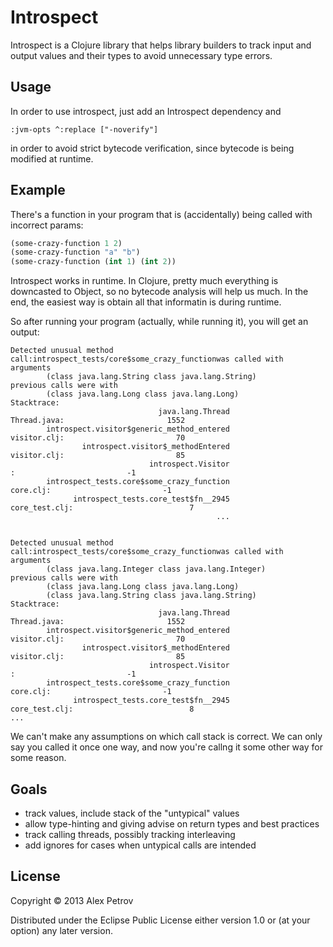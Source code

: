 # Introspect

Introspect is a Clojure library that helps library builders to track 
input and output values and their types to avoid unnecessary type 
errors.

## Usage 

In order to use introspect, just add an Introspect dependency and 

```
:jvm-opts ^:replace ["-noverify"]
```

in order to avoid strict bytecode verification, since bytecode is being
modified at runtime.

## Example

There's a function in your program that is (accidentally) being called 
with incorrect params:

```clojure
(some-crazy-function 1 2)
(some-crazy-function "a" "b")
(some-crazy-function (int 1) (int 2))
```

Introspect works in runtime. In Clojure, pretty much everything is 
downcasted to Object, so no bytecode analysis will help us much. In 
the end, the easiest way is obtain all that informatin is during
runtime. 

So after running your program (actually, while running it), you will
get an output:

```
Detected unusual method call:introspect_tests/core$some_crazy_functionwas called with arguments
        (class java.lang.String class java.lang.String)
previous calls were with
        (class java.lang.Long class java.lang.Long)
Stacktrace:
                                 java.lang.Thread                            Thread.java:                       1552
        introspect.visitor$generic_method_entered                            visitor.clj:                         70
                introspect.visitor$_methodEntered                            visitor.clj:                         85
                               introspect.Visitor                                       :                         -1
        introspect_tests.core$some_crazy_function                               core.clj:                         -1
              introspect_tests.core_test$fn__2945                          core_test.clj:                          7
                                              ...


Detected unusual method call:introspect_tests/core$some_crazy_functionwas called with arguments
        (class java.lang.Integer class java.lang.Integer)
previous calls were with
        (class java.lang.Long class java.lang.Long)
        (class java.lang.String class java.lang.String)
Stacktrace:
                                 java.lang.Thread                            Thread.java:                       1552
        introspect.visitor$generic_method_entered                            visitor.clj:                         70
                introspect.visitor$_methodEntered                            visitor.clj:                         85
                               introspect.Visitor                                       :                         -1
        introspect_tests.core$some_crazy_function                               core.clj:                         -1
              introspect_tests.core_test$fn__2945                          core_test.clj:                          8
...         
```

We can't make any assumptions on which call stack is correct. We can only say you
called it once one way, and now you're callng it some other way for some reason. 

## Goals

  * track values, include stack of the "untypical" values 
  * allow type-hinting and giving advise on return types and best 
  practices
  * track calling threads, possibly tracking interleaving
  * add ignores for cases when untypical calls are intended 
  
## License

Copyright © 2013 Alex Petrov

Distributed under the Eclipse Public License either version 1.0 or (at
your option) any later version.
